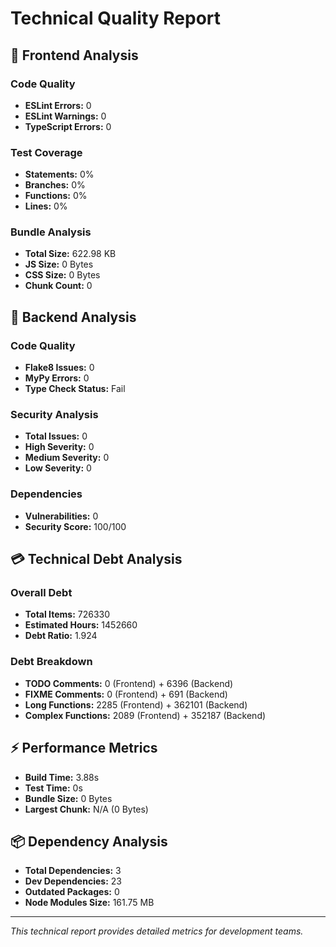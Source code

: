 # Technical Quality Report

## 🎨 Frontend Analysis

### Code Quality
- **ESLint Errors:** 0
- **ESLint Warnings:** 0
- **TypeScript Errors:** 0

### Test Coverage
- **Statements:** 0%
- **Branches:** 0%
- **Functions:** 0%
- **Lines:** 0%

### Bundle Analysis
- **Total Size:** 622.98 KB
- **JS Size:** 0 Bytes
- **CSS Size:** 0 Bytes
- **Chunk Count:** 0

## 🐍 Backend Analysis

### Code Quality
- **Flake8 Issues:** 0
- **MyPy Errors:** 0
- **Type Check Status:** Fail

### Security Analysis
- **Total Issues:** 0
- **High Severity:** 0
- **Medium Severity:** 0
- **Low Severity:** 0

### Dependencies
- **Vulnerabilities:** 0
- **Security Score:** 100/100

## 💳 Technical Debt Analysis

### Overall Debt
- **Total Items:** 726330
- **Estimated Hours:** 1452660
- **Debt Ratio:** 1.924

### Debt Breakdown
- **TODO Comments:** 0 (Frontend) + 6396 (Backend)
- **FIXME Comments:** 0 (Frontend) + 691 (Backend)
- **Long Functions:** 2285 (Frontend) + 362101 (Backend)
- **Complex Functions:** 2089 (Frontend) + 352187 (Backend)

## ⚡ Performance Metrics

- **Build Time:** 3.88s
- **Test Time:** 0s
- **Bundle Size:** 0 Bytes
- **Largest Chunk:** N/A (0 Bytes)

## 📦 Dependency Analysis

- **Total Dependencies:** 3
- **Dev Dependencies:** 23
- **Outdated Packages:** 0
- **Node Modules Size:** 161.75 MB

---
*This technical report provides detailed metrics for development teams.*
